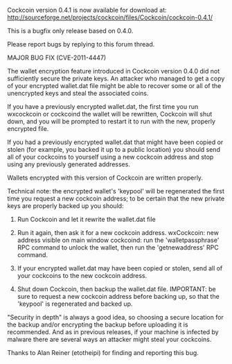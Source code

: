 Cockcoin version 0.4.1 is now available for download at:
http://sourceforge.net/projects/cockcoin/files/Cockcoin/cockcoin-0.4.1/

This is a bugfix only release based on 0.4.0.

Please report bugs by replying to this forum thread.

MAJOR BUG FIX  (CVE-2011-4447)

The wallet encryption feature introduced in Cockcoin version 0.4.0 did not sufficiently secure the private keys. An attacker who
managed to get a copy of your encrypted wallet.dat file might be able to recover some or all of the unencrypted keys and steal the
associated coins.

If you have a previously encrypted wallet.dat, the first time you run wxcockcoin or cockcoind the wallet will be rewritten, Cockcoin will
shut down, and you will be prompted to restart it to run with the new, properly encrypted file.

If you had a previously encrypted wallet.dat that might have been copied or stolen (for example, you backed it up to a public
location) you should send all of your cockcoins to yourself using a new cockcoin address and stop using any previously generated addresses.

Wallets encrypted with this version of Cockcoin are written properly.

Technical note: the encrypted wallet's 'keypool' will be regenerated the first time you request a new cockcoin address; to be certain that the
new private keys are properly backed up you should:

1. Run Cockcoin and let it rewrite the wallet.dat file

2. Run it again, then ask it for a new cockcoin address.
wxCockcoin: new address visible on main window
cockcoind: run the 'walletpassphrase' RPC command to unlock the wallet,  then run the 'getnewaddress' RPC command.

3. If your encrypted wallet.dat may have been copied or stolen, send all of your cockcoins to the new cockcoin address.

4. Shut down Cockcoin, then backup the wallet.dat file.
IMPORTANT: be sure to request a new cockcoin address before backing up, so that the 'keypool' is regenerated and backed up.

"Security in depth" is always a good idea, so choosing a secure location for the backup and/or encrypting the backup before uploading it is recommended. And as in previous releases, if your machine is infected by malware there are several ways an attacker might steal your cockcoins.

Thanks to Alan Reiner (etotheipi) for finding and reporting this bug.
